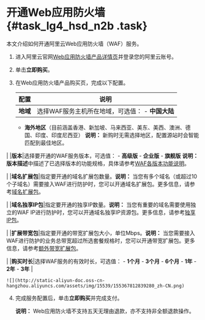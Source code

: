 # 开通Web应用防火墙 {#task_lg4_hsd_n2b .task}

本文介绍如何开通阿里云Web应用防火墙（WAF）服务。

1.  进入阿里云官网[Web应用防火墙产品详情页](https://www.alibabacloud.com/zh/product/waf)并登录您的阿里云账号。 
2.  单击**立即购买**。 
3.  在Web应用防火墙产品购买页，完成以下配置。 

    |配置|说明|
    |--|--|
    |**地域**|选择WAF服务主机所在地域，可选值：    -   **中国大陆**
    -   **海外地区**（目前涵盖香港、新加坡、马来西亚、美东、美西、澳洲、德国、印度、印度尼西亚）
**说明：** 新购时无需选择地区，配置源站时会智能匹配到最佳地区。

|
    |**版本**|选择要开通的WAF服务版本，可选值：    -   **高级版**
    -   **企业版**
    -   **旗舰版**
**说明：** **版本描述**中描述了已选择版本的功能规格，具体请参考[WAF各版本功能说明](intl.zh-CN/产品定价/开通WAF/WAF各版本功能说明.md#)。

|
    |**域名扩展包**|指定要开通的域名扩展包数量。**说明：** 当您有多个域名（或超过10个子域名）需要接入WAF进行防护时，您可以开通域名扩展包。更多信息，请参考[域名扩展包](intl.zh-CN/产品定价/开通WAF/扩展域名包.md#)。

|
    |**域名独享IP包**|指定要开通的独享IP数量。**说明：** 当您有重要的域名需要使用独立的WAF IP进行防护时，您可以开通域名独享IP资源包。更多信息，请参考[独享IP包](intl.zh-CN/产品定价/开通WAF/独享IP包.md#)。

|
    |**扩展带宽包**|指定要开通的带宽扩展包大小，单位Mbps。**说明：** 当您需要接入WAF进行防护的业务总带宽超过所选套餐规格时，您可以开通带宽扩展包。更多信息，请参考[额外带宽扩展包](intl.zh-CN/产品定价/开通WAF/额外带宽扩展说明.md#)。

|
    |**购买时长**|选择WAF服务的有效时长，可选值：    -   **1个月**
    -   **3个月**
    -   **6个月**
    -   **1年**
    -   **2年**
    -   **3年**
|

    ![](http://static-aliyun-doc.oss-cn-hangzhou.aliyuncs.com/assets/img/15539/155367812839280_zh-CN.png)

4.  完成服务配置后，单击**立即购买**并完成支付。 

    **说明：** Web应用防火墙不支持五天无理由退款，亦不支持非全额退款操作。


